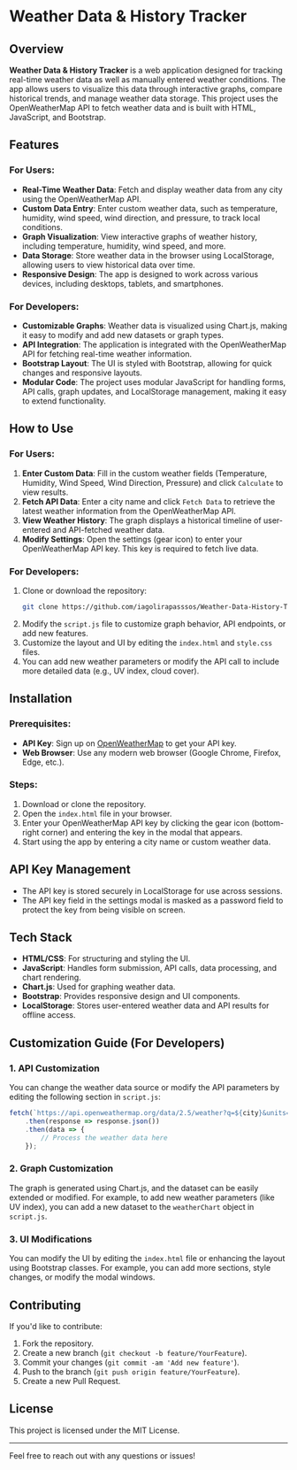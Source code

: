 # Weather Data & History Tracker

## Overview

**Weather Data & History Tracker** is a web application designed for tracking real-time weather data as well as manually entered weather conditions. The app allows users to visualize this data through interactive graphs, compare historical trends, and manage weather data storage. This project uses the OpenWeatherMap API to fetch weather data and is built with HTML, JavaScript, and Bootstrap.

## Features

### For Users:
- **Real-Time Weather Data**: Fetch and display weather data from any city using the OpenWeatherMap API.
- **Custom Data Entry**: Enter custom weather data, such as temperature, humidity, wind speed, wind direction, and pressure, to track local conditions.
- **Graph Visualization**: View interactive graphs of weather history, including temperature, humidity, wind speed, and more.
- **Data Storage**: Store weather data in the browser using LocalStorage, allowing users to view historical data over time.
- **Responsive Design**: The app is designed to work across various devices, including desktops, tablets, and smartphones.

### For Developers:
- **Customizable Graphs**: Weather data is visualized using Chart.js, making it easy to modify and add new datasets or graph types.
- **API Integration**: The application is integrated with the OpenWeatherMap API for fetching real-time weather information.
- **Bootstrap Layout**: The UI is styled with Bootstrap, allowing for quick changes and responsive layouts.
- **Modular Code**: The project uses modular JavaScript for handling forms, API calls, graph updates, and LocalStorage management, making it easy to extend functionality.

## How to Use

### For Users:
1. **Enter Custom Data**: Fill in the custom weather fields (Temperature, Humidity, Wind Speed, Wind Direction, Pressure) and click `Calculate` to view results.
2. **Fetch API Data**: Enter a city name and click `Fetch Data` to retrieve the latest weather information from the OpenWeatherMap API.
3. **View Weather History**: The graph displays a historical timeline of user-entered and API-fetched weather data.
4. **Modify Settings**: Open the settings (gear icon) to enter your OpenWeatherMap API key. This key is required to fetch live data.

### For Developers:
1. Clone or download the repository:
    ```bash
    git clone https://github.com/iagolirapasssos/Weather-Data-History-Tracker.git
    ```
2. Modify the `script.js` file to customize graph behavior, API endpoints, or add new features.
3. Customize the layout and UI by editing the `index.html` and `style.css` files.
4. You can add new weather parameters or modify the API call to include more detailed data (e.g., UV index, cloud cover).

## Installation

### Prerequisites:
- **API Key**: Sign up on [OpenWeatherMap](https://home.openweathermap.org/users/sign_up) to get your API key.
- **Web Browser**: Use any modern web browser (Google Chrome, Firefox, Edge, etc.).

### Steps:
1. Download or clone the repository.
2. Open the `index.html` file in your browser.
3. Enter your OpenWeatherMap API key by clicking the gear icon (bottom-right corner) and entering the key in the modal that appears.
4. Start using the app by entering a city name or custom weather data.

## API Key Management

- The API key is stored securely in LocalStorage for use across sessions.
- The API key field in the settings modal is masked as a password field to protect the key from being visible on screen.

## Tech Stack

- **HTML/CSS**: For structuring and styling the UI.
- **JavaScript**: Handles form submission, API calls, data processing, and chart rendering.
- **Chart.js**: Used for graphing weather data.
- **Bootstrap**: Provides responsive design and UI components.
- **LocalStorage**: Stores user-entered weather data and API results for offline access.

## Customization Guide (For Developers)

### 1. API Customization
You can change the weather data source or modify the API parameters by editing the following section in `script.js`:
```javascript
fetch(`https://api.openweathermap.org/data/2.5/weather?q=${city}&units=metric&appid=${apiKey}`)
    .then(response => response.json())
    .then(data => { 
        // Process the weather data here
    });
```

### 2. Graph Customization
The graph is generated using Chart.js, and the dataset can be easily extended or modified. For example, to add new weather parameters (like UV index), you can add a new dataset to the `weatherChart` object in `script.js`.

### 3. UI Modifications
You can modify the UI by editing the `index.html` file or enhancing the layout using Bootstrap classes. For example, you can add more sections, style changes, or modify the modal windows.

## Contributing

If you'd like to contribute:
1. Fork the repository.
2. Create a new branch (`git checkout -b feature/YourFeature`).
3. Commit your changes (`git commit -am 'Add new feature'`).
4. Push to the branch (`git push origin feature/YourFeature`).
5. Create a new Pull Request.

## License

This project is licensed under the MIT License.

---

Feel free to reach out with any questions or issues!
